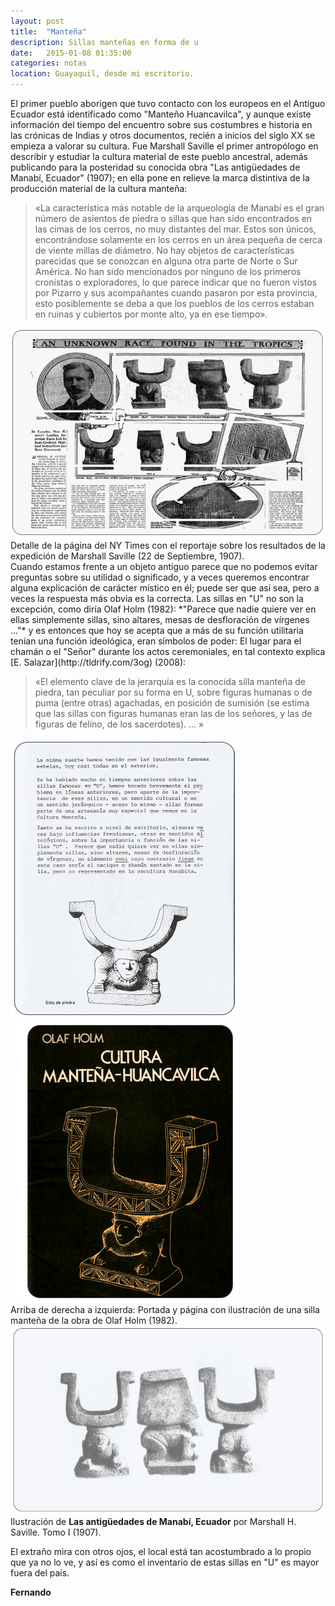 ```yaml
---
layout: post
title:  "Manteña"
description: Sillas manteñas en forma de u 
date:   2015-01-08 01:35:00
categories: notas
location: Guayaquil, desde mi escritorio.
---
```


El primer pueblo aborigen que tuvo contacto con los europeos en el Antiguo Ecuador está identificado como "Manteño Huancavilca", y aunque existe información del tiempo del encuentro sobre sus costumbres e historia en las crónicas de Indias y otros documentos, recién a inicios del siglo XX se empieza a valorar su cultura.  Fue Marshall Saville el primer antropólogo en describir y estudiar la cultura material de este pueblo ancestral, además publicando para la posteridad su conocida obra "Las antigüedades de Manabí, Ecuador" (1907); en ella pone en relieve la marca distintiva de la producción material de la cultura manteña:  

> &laquo;La característica más notable de la arqueología de Manabí es el gran número de asientos de piedra o sillas que han sido encontrados en las cimas de los cerros, no muy distantes del mar. Estos son únicos, encontrándose solamente en los cerros en un área pequeña de cerca de viente millas de diámetro. No hay objetos de características parecidas que se conozcan en alguna otra parte de Norte o Sur América. No han sido mencionados por ninguno de los primeros cronistas o exploradores, lo que parece indicar que no fueron vistos por Pizarro y sus acompañantes cuando pasaron por esta provincia, esto posiblemente se deba a que los pueblos de los cerros estaban en ruinas y cubiertos por monte alto, ya en ese tiempo&raquo;.

<section class="fluido">
				<div class="gallery">
				<a href="/assets/saville.png" title="" data-fluidbox class="col-1"><img src="/assets/saville.png" alt="" title="" /></a>								
				<figcaption>Detalle de la página del NY Times con el reportaje sobre los resultados de la expedición de Marshall Saville (22 de Septiembre, 1907).</figcaption>
</div>
</section>  
Cuando estamos frente a un objeto antiguo parece que no podemos evitar preguntas sobre su utilidad o significado, y a veces queremos encontrar alguna explicación de carácter místico en él; puede ser que así sea, pero a veces la respuesta más obvia es la correcta. Las sillas en "U" no son la excepción, como diría Olaf Holm (1982): *"Parece que nadie quiere ver en ellas simplemente sillas, sino altares, mesas de desfloración de vírgenes ..."* y es entonces que hoy se acepta que a más de su función utilitaria tenían una función ideológica, eran símbolos de poder: El lugar para el chamán o el "Señor" durante los actos ceremoniales, en tal contexto explica [E. Salazar](http://tldrify.com/3og) (2008):

> &laquo;El elemento clave de la jerarquía es la conocida silla manteña de piedra, tan peculiar por su forma en U, sobre figuras humanas o de puma (entre otras) agachadas, en posición de sumisión (se estima que las sillas con figuras humanas eran las de los señores, y las de figuras de felino, de los sacerdotes). ... &raquo;

<section class="fluido">
				<div class="gallery">
				<a href="/assets/u-chair1.png" title="" data-fluidbox class="col-2"><img src="/assets/u-chair1.png" alt="" title="" /></a>								
				<a href="/assets/u-chair2.png" title="" data-fluidbox class="col-2"><img src="/assets/u-chair2.png" alt="" title="" /></a>
				<figcaption>Arriba de derecha a izquierda: Portada y página con ilustración de una silla manteña de la obra de Olaf Holm (1982).</figcaption>
</div>
</section> 
<section class="fluido">
				<div class="gallery">
				<a href="/assets/u-chair.png" title="" data-fluidbox class="col-1"><img src="/assets/u-chair.png" alt="" title="" /></a>
			<figcaption>Ilustración de <b>Las antigüedades de Manabí, Ecuador</b> por Marshall H. Saville. Tomo I (1907).</figcaption>
</div>
</section> 
   
El extraño mira con otros ojos, el local está tan acostumbrado a lo propio que ya no lo ve, y así es como el inventario de estas sillas en "U" es mayor fuera del país.  

**Fernando**   
